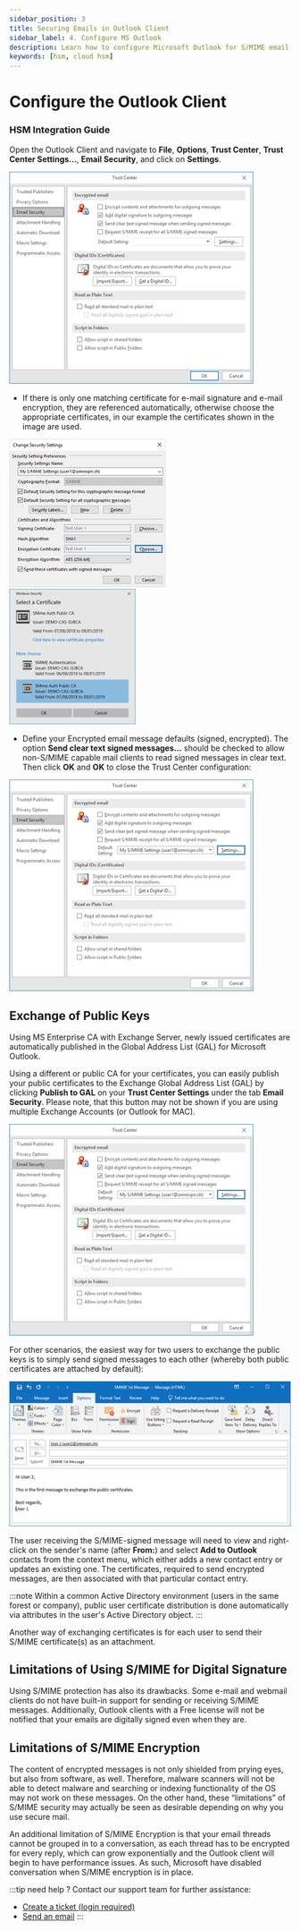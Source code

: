 ```yaml
---
sidebar_position: 3
title: Securing Emails in Outlook Client
sidebar_label: 4. Configure MS Outlook
description: Learn how to configure Microsoft Outlook for S/MIME email security with HSM integration. This guide covers setting up email signing and encryption, exchanging public keys, and understanding S/MIME limitations in Outlook, including its impact on email search, malware scanning, and conversation threading.
keywords: [hsm, cloud hsm]
---
```

# Configure the Outlook Client
### HSM Integration Guide

Open the Outlook Client and navigate to **File**, **Options**, **Trust Center**, **Trust Center Settings…**, **Email Security**, and click on **Settings**.

![](../img/outlook-settings.png)

- If there is only one matching certificate for e-mail signature and e-mail encryption, they are referenced automatically, otherwise choose the appropriate certificates, in our example the certificates shown in the image are used.

![](../img/outlook-certificate.png)
![](../img/outlook-choose-cert.png)

- Define your Encrypted email message defaults (signed, encrypted). The option **Send clear text signed messages…** should be checked to allow non-S/MIME capable mail clients to read signed messages in clear text. Then click **OK** and **OK** to close the Trust Center configuration:

![](../img/outlook-default-cert-setting.png)

##	Exchange of Public Keys
Using MS Enterprise CA with Exchange Server, newly issued certificates are automatically published in the Global Address List (GAL) for Microsoft Outlook.

Using a different or public CA for your certificates, you can easily publish your public certificates to the Exchange Global Address List (GAL) by clicking **Publish to GAL** on your **Trust Center Settings** under the tab **Email Security**. Please note, that this button may not be shown if you are using multiple Exchange Accounts (or Outlook for MAC).

![](../img/outlook-default-cert-setting.png)

For other scenarios, the easiest way for two users to exchange the public keys is to simply send signed messages to each other (whereby both public certificates are attached by default):

![](../img/signed-email.png)
 
The user receiving the S/MIME-signed message will need to view and right-click on the sender's name (after **From:**) and select **Add to Outlook** contacts from the context menu, which either adds a new contact entry or updates an existing one. The certificates, required to send encrypted messages, are then associated with that particular contact entry.

:::note
Within a common Active Directory environment (users in the same forest or company), public user certificate distribution is done automatically via attributes in the user's Active Directory object.
:::

Another way of exchanging certificates is for each user to send their S/MIME certificate(s) as an attachment. 

## Limitations of Using S/MIME for Digital Signature
Using S/MIME protection has also its drawbacks. Some e-mail and webmail clients do not have built-in support for sending or receiving S/MIME messages. Additionally, Outlook clients with a Free license will not be notified that your emails are digitally signed even when they are.

##	Limitations of S/MIME Encryption
The content of encrypted messages is not only shielded from prying eyes, but also from software, as well. Therefore, malware scanners will not be able to detect malware and searching or indexing functionality of the OS may not work on these messages.
On the other hand, these “limitations” of S/MIME security may actually be seen as desirable depending on why you use secure mail.

An additional limitation of S/MIME Encryption is that your email threads cannot be grouped in to a conversation, as each thread has to be encrypted for every reply, which can grow exponentially and the Outlook client will begin to have performance issues. As such, Microsoft have disabled conversation when S/MIME encryption is in place.

:::tip need help ?
Contact our support team for further assistance:
+ [Create a ticket (login required)](https://support.securosys.com)
+ [Send an email](mailto:support@securosys.com)
:::